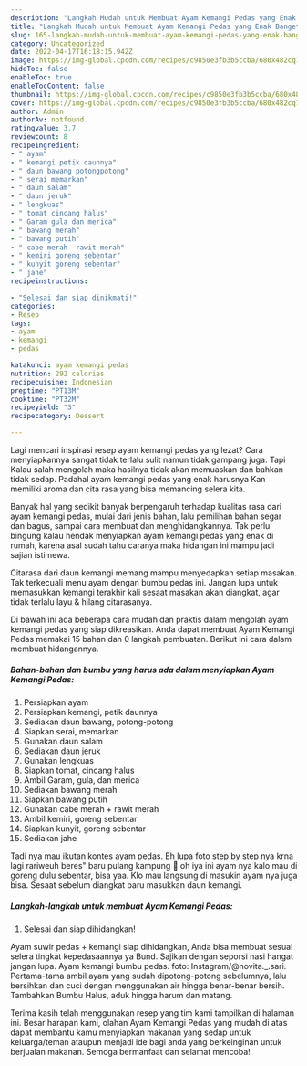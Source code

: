 ```yaml
---
description: "Langkah Mudah untuk Membuat Ayam Kemangi Pedas yang Enak Banget"
title: "Langkah Mudah untuk Membuat Ayam Kemangi Pedas yang Enak Banget"
slug: 165-langkah-mudah-untuk-membuat-ayam-kemangi-pedas-yang-enak-banget
category: Uncategorized
date: 2022-04-17T16:18:15.942Z
image: https://img-global.cpcdn.com/recipes/c9850e3fb3b5ccba/680x482cq70/ayam-kemangi-pedas-foto-resep-utama.jpg
hideToc: false
enableToc: true
enableTocContent: false
thumbnail: https://img-global.cpcdn.com/recipes/c9850e3fb3b5ccba/680x482cq70/ayam-kemangi-pedas-foto-resep-utama.jpg
cover: https://img-global.cpcdn.com/recipes/c9850e3fb3b5ccba/680x482cq70/ayam-kemangi-pedas-foto-resep-utama.jpg
author: Admin
authorAv: notfound
ratingvalue: 3.7
reviewcount: 8
recipeingredient:
- " ayam"
- " kemangi petik daunnya"
- " daun bawang potongpotong"
- " serai memarkan"
- " daun salam"
- " daun jeruk"
- " lengkuas"
- " tomat cincang halus"
- " Garam gula dan merica"
- " bawang merah"
- " bawang putih"
- " cabe merah  rawit merah"
- " kemiri goreng sebentar"
- " kunyit goreng sebentar"
- " jahe"
recipeinstructions:

- "Selesai dan siap dinikmati!"
categories:
- Resep
tags:
- ayam
- kemangi
- pedas

katakunci: ayam kemangi pedas 
nutrition: 292 calories
recipecuisine: Indonesian
preptime: "PT13M"
cooktime: "PT32M"
recipeyield: "3"
recipecategory: Dessert

---
```



Lagi mencari inspirasi resep ayam kemangi pedas yang lezat? Cara menyiapkannya sangat tidak terlalu sulit namun tidak gampang juga. Tapi Kalau salah mengolah maka hasilnya tidak akan memuaskan dan bahkan tidak sedap. Padahal ayam kemangi pedas yang enak harusnya Kan memiliki aroma dan cita rasa yang bisa memancing selera kita.


Banyak hal yang sedikit banyak berpengaruh terhadap kualitas rasa dari ayam kemangi pedas, mulai dari jenis bahan, lalu pemilihan bahan segar dan bagus, sampai cara membuat dan menghidangkannya. Tak perlu bingung kalau hendak menyiapkan ayam kemangi pedas yang enak di rumah, karena asal sudah tahu caranya maka hidangan ini mampu jadi sajian istimewa.

Citarasa dari daun kemangi memang mampu menyedapkan setiap masakan. Tak terkecuali menu ayam dengan bumbu pedas ini. Jangan lupa untuk memasukkan kemangi terakhir kali sesaat masakan akan diangkat, agar tidak terlalu layu &amp; hilang citarasanya.


Di bawah ini ada beberapa cara mudah dan praktis dalam mengolah ayam kemangi pedas yang siap dikreasikan. Anda dapat membuat Ayam Kemangi Pedas memakai 15 bahan dan 0 langkah pembuatan. Berikut ini cara dalam membuat hidangannya.

<!--inarticleads1-->

##### Bahan-bahan dan bumbu yang harus ada dalam menyiapkan Ayam Kemangi Pedas:

1. Persiapkan  ayam
1. Persiapkan  kemangi, petik daunnya
1. Sediakan  daun bawang, potong-potong
1. Siapkan  serai, memarkan
1. Gunakan  daun salam
1. Sediakan  daun jeruk
1. Gunakan  lengkuas
1. Siapkan  tomat, cincang halus
1. Ambil  Garam, gula, dan merica
1. Sediakan  bawang merah
1. Siapkan  bawang putih
1. Gunakan  cabe merah + rawit merah
1. Ambil  kemiri, goreng sebentar
1. Siapkan  kunyit, goreng sebentar
1. Sediakan  jahe


Tadi nya mau ikutan kontes ayam pedas. Eh lupa foto step by step nya krna lagi rariweuh beres&#34; baru pulang kampung 🙈 oh iya ini ayam nya kalo mau di goreng dulu sebentar, bisa yaa. Klo mau langsung di masukin ayam nya juga bisa. Sesaat sebelum diangkat baru masukkan daun kemangi. 

<!--inarticleads2-->

##### Langkah-langkah untuk membuat Ayam Kemangi Pedas:


1. Selesai dan siap dihidangkan!

Ayam suwir pedas + kemangi siap dihidangkan, Anda bisa membuat sesuai selera tingkat kepedasaannya ya Bund. Sajikan dengan seporsi nasi hangat jangan lupa. Ayam kemangi bumbu pedas. foto: Instagram/@novita._.sari. Pertama-tama ambil ayam yang sudah dipotong-potong sebelumnya, lalu bersihkan dan cuci dengan menggunakan air hingga benar-benar bersih. Tambahkan Bumbu Halus, aduk hingga harum dan matang. 

Terima kasih telah menggunakan resep yang tim kami tampilkan di halaman ini. Besar harapan kami, olahan Ayam Kemangi Pedas yang mudah di atas dapat membantu kamu menyiapkan makanan yang sedap untuk keluarga/teman ataupun menjadi ide bagi anda yang berkeinginan untuk berjualan makanan. Semoga bermanfaat dan selamat mencoba!
